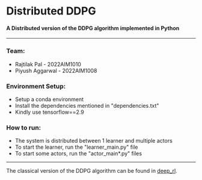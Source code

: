 # Distributed DDPG
#### A Distributed version of the DDPG algorithm implemented in Python

****

### Team:
- Rajtilak Pal - 2022AIM1010
- Piyush Aggarwal - 2022AIM1008

### Environment Setup:
- Setup a conda environment
- Install the dependencies mentioned in "dependencies.txt"
- Kindly use tensorflow==2.9

### How to run:
- The system is distributed between 1 learner and multiple actors
- To start the learner, run the "learner_main.py" file
- To start some actors, run the "actor_main*.py" files

****
The classical version of the DDPG algorithm can be found in [deep_rl](https://github.com/rajtilakls2510/deep_reinforcement_learning).